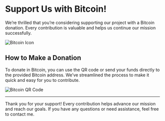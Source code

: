 # Support Us with Bitcoin!

We’re thrilled that you’re considering supporting our project with a Bitcoin donation. Every contribution is valuable and helps us continue our mission successfully.

![Bitcoin Icon](https://cdn-icons-png.flaticon.com/512/3667/3667556.png)

## How to Make a Donation

To donate in Bitcoin, you can use the QR code or send your funds directly to the provided Bitcoin address. We’ve streamlined the process to make it quick and easy for you to contribute.

![Bitcoin QR Code](https://image.freepik.com/free-vector/modern-yellow-bitcoin-design_1017-9631.jpg)

---

Thank you for your support! Every contribution helps advance our mission and reach our goals. If you have any questions or need assistance, feel free to contact me.
